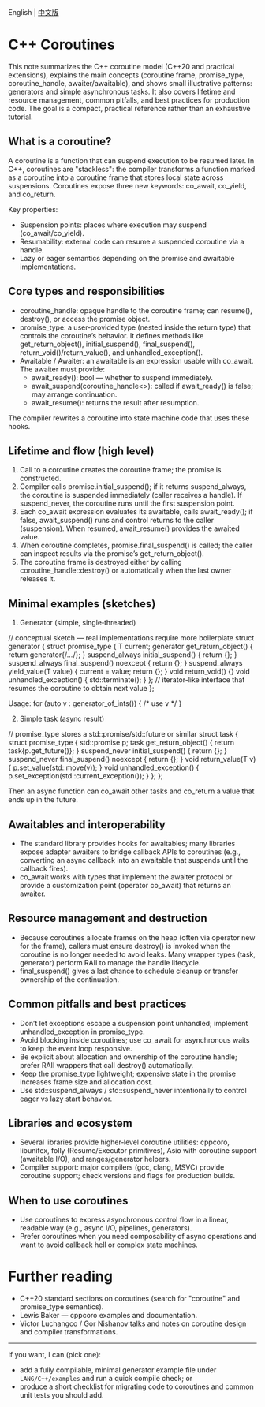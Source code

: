 English | [中文版](coroutine_zh.md)

# C++ Coroutines

This note summarizes the C++ coroutine model (C++20 and practical extensions), explains the main concepts (coroutine frame, promise_type, coroutine_handle, awaiter/awaitable), and shows small illustrative patterns: generators and simple asynchronous tasks. It also covers lifetime and resource management, common pitfalls, and best practices for production code. The goal is a compact, practical reference rather than an exhaustive tutorial.

## What is a coroutine?

A coroutine is a function that can suspend execution to be resumed later. In C++, coroutines are "stackless": the compiler transforms a function marked as a coroutine into a coroutine frame that stores local state across suspensions. Coroutines expose three new keywords: co_await, co_yield, and co_return.

Key properties:
- Suspension points: places where execution may suspend (co_await/co_yield).
- Resumability: external code can resume a suspended coroutine via a handle.
- Lazy or eager semantics depending on the promise and awaitable implementations.

## Core types and responsibilities

- coroutine_handle<T>: opaque handle to the coroutine frame; can resume(), destroy(), or access the promise object.
- promise_type: a user‑provided type (nested inside the return type) that controls the coroutine’s behavior. It defines methods like get_return_object(), initial_suspend(), final_suspend(), return_void()/return_value(), and unhandled_exception().
- Awaitable / Awaiter: an awaitable is an expression usable with co_await. The awaiter must provide:
	- await_ready(): bool — whether to suspend immediately.
	- await_suspend(coroutine_handle<>): called if await_ready() is false; may arrange continuation.
	- await_resume(): returns the result after resumption.

The compiler rewrites a coroutine into state machine code that uses these hooks.

## Lifetime and flow (high level)

1. Call to a coroutine creates the coroutine frame; the promise is constructed.
2. Compiler calls promise.initial_suspend(); if it returns suspend_always, the coroutine is suspended immediately (caller receives a handle). If suspend_never, the coroutine runs until the first suspension point.
3. Each co_await expression evaluates its awaitable, calls await_ready(); if false, await_suspend() runs and control returns to the caller (suspension). When resumed, await_resume() provides the awaited value.
4. When coroutine completes, promise.final_suspend() is called; the caller can inspect results via the promise’s get_return_object().
5. The coroutine frame is destroyed either by calling coroutine_handle::destroy() or automatically when the last owner releases it.

## Minimal examples (sketches)

1) Generator (simple, single‑threaded)

// conceptual sketch — real implementations require more boilerplate
struct generator {
	struct promise_type {
		T current;
		generator get_return_object() { return generator{/*...*/}; }
		suspend_always initial_suspend() { return {}; }
		suspend_always final_suspend() noexcept { return {}; }
		suspend_always yield_value(T value) {
			current = value; return {};
		}
		void return_void() {}
		void unhandled_exception() { std::terminate(); }
	};
	// iterator-like interface that resumes the coroutine to obtain next value
};

Usage:
for (auto v : generator_of_ints()) { /* use v */ }

2) Simple task<T> (async result)

// promise_type stores a std::promise/std::future or similar
struct task<T> {
	struct promise_type {
		std::promise<T> p;
		task get_return_object() { return task{p.get_future()}; }
		suspend_never initial_suspend() { return {}; }
		suspend_never final_suspend() noexcept { return {}; }
		void return_value(T v) { p.set_value(std::move(v)); }
		void unhandled_exception() { p.set_exception(std::current_exception()); }
	};
};

Then an async function can co_await other tasks and co_return a value that ends up in the future.

## Awaitables and interoperability

- The standard library provides hooks for awaitables; many libraries expose adapter awaiters to bridge callback APIs to coroutines (e.g., converting an async callback into an awaitable that suspends until the callback fires).
- co_await works with types that implement the awaiter protocol or provide a customization point (operator co_await) that returns an awaiter.

## Resource management and destruction

- Because coroutines allocate frames on the heap (often via operator new for the frame), callers must ensure destroy() is invoked when the coroutine is no longer needed to avoid leaks. Many wrapper types (task, generator) perform RAII to manage the handle lifecycle.
- final_suspend() gives a last chance to schedule cleanup or transfer ownership of the continuation.

## Common pitfalls and best practices

- Don’t let exceptions escape a suspension point unhandled; implement unhandled_exception in promise_type.
- Avoid blocking inside coroutines; use co_await for asynchronous waits to keep the event loop responsive.
- Be explicit about allocation and ownership of the coroutine handle; prefer RAII wrappers that call destroy() automatically.
- Keep the promise_type lightweight; expensive state in the promise increases frame size and allocation cost.
- Use std::suspend_always / std::suspend_never intentionally to control eager vs lazy start behavior.

## Libraries and ecosystem

- Several libraries provide higher‑level coroutine utilities: cppcoro, libunifex, folly (Resume/Executor primitives), Asio with coroutine support (awaitable I/O), and ranges/generator helpers.
- Compiler support: major compilers (gcc, clang, MSVC) provide coroutine support; check versions and flags for production builds.

## When to use coroutines

- Use coroutines to express asynchronous control flow in a linear, readable way (e.g., async I/O, pipelines, generators).
- Prefer coroutines when you need composability of async operations and want to avoid callback hell or complex state machines.

# Further reading

- C++20 standard sections on coroutines (search for "coroutine" and promise_type semantics).
- Lewis Baker — cppcoro examples and documentation.
- Victor Luchangco / Gor Nishanov talks and notes on coroutine design and compiler transformations.

---

If you want, I can (pick one):
- add a fully compilable, minimal generator example file under `LANG/C++/examples` and run a quick compile check; or
- produce a short checklist for migrating code to coroutines and common unit tests you should add.
